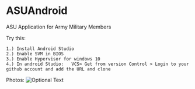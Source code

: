 # ASUAndroid
ASU Application for Army Military Members

Try this:
```
1.) Install Android Studio
2.) Enable SVM in BIOS
3.) Enable Hypervisor for windows 10
4.) In android Studio:   VCS> Get from version Control > Login to your github account and add the URL and clone
```
Photos:
![Optional Text](C:\Users\Sean\Documents\ProfessionalWork\AndroidASU\ReadMePhotos\GitHubURL.JPG)
